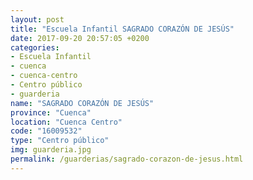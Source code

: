 ```yaml
---
layout: post
title: "Escuela Infantil SAGRADO CORAZÓN DE JESÚS"
date: 2017-09-20 20:57:05 +0200
categories:
- Escuela Infantil
- cuenca
- cuenca-centro
- Centro público
- guarderia
name: "SAGRADO CORAZÓN DE JESÚS"
province: "Cuenca"
location: "Cuenca Centro"
code: "16009532"
type: "Centro público"
img: guarderia.jpg
permalink: /guarderias/sagrado-corazon-de-jesus.html
---
```

